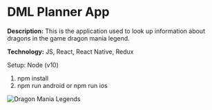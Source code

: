 <h1>DML Planner App</h1>

<b>Description:</b> This is the application used to look up information about dragons in the game dragon mania legend.

<b>Technology:</b> JS, React, React Native, Redux

Setup: Node (v10)

1. npm install
2. npm run android or npm run ios

![Dragon Mania Legends](https://games.assets.gameloft.com/assets/DML_BAR_20_S020_Apr_W5_Splash_Screen_1080p_9fe5c7fea1.jpg)
